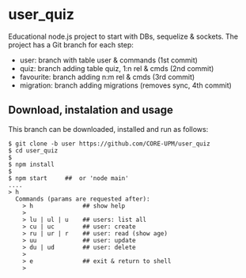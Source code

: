 
# user_quiz
Educational node.js project to start with DBs, sequelize & sockets. The project has a Git branch for each step:

- user: branch with table user & commands (1st commit)
- quiz: branch adding table quiz, 1:n rel & cmds (2nd commit)
- favourite: branch adding n:m rel & cmds (3rd commit)
- migration: branch adding migrations (removes sync, 4th commit)

## Download, instalation and usage

This branch can be downloaded, installed and run as follows:

```
$ git clone -b user https://github.com/CORE-UPM/user_quiz
$ cd user_quiz
$
$ npm install
$
$ npm start     ##  or 'node main'
....
> h
  Commands (params are requested after):
    > h              ## show help
    >
    > lu | ul | u    ## users: list all
    > cu | uc        ## user: create
    > ru | ur | r    ## user: read (show age)
    > uu             ## user: update
    > du | ud        ## user: delete
    >
    > e              ## exit & return to shell
    > 
```

